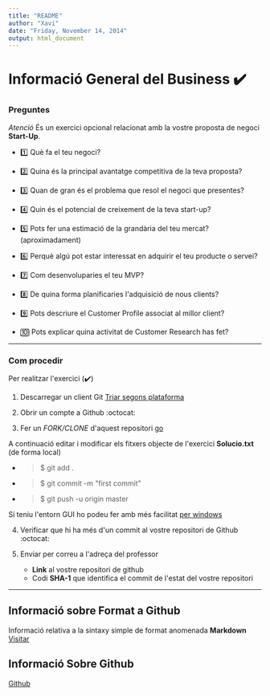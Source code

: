 ```yaml
---
title: "README"
author: "Xavi"
date: "Friday, November 14, 2014"
output: html_document
---
```




# Informació General del Business :heavy_check_mark:


### Preguntes

*Atenció* És un exercici opcional relacionat amb la vostre proposta de negoci **Start-Up**.

* :one: Què fa el teu negoci?

* :two: Quina és la principal avantatge competitiva de la teva proposta?

* :three: Quan de gran és el problema que resol el negoci que presentes? 

* :four: Quin és el potencial de creixement de la teva start-up?

* :five: Pots fer una estimació de la grandària del teu mercat? (aproximadament)

* :six: Perquè algú pot estar interessat en adquirir el teu producte o servei?

* :seven: Com desenvoluparies el teu MVP?

* :eight: De quina forma planificaries l'adquisició de nous clients? 

* :nine:  Pots descriure el Customer Profile associat al millor client?

* :keycap_ten: Pots explicar quina activitat de Customer Research has fet?


----


### Com procedir
Per realitzar l'exercici (:heavy_check_mark:)

1. Descarregar un client Git [Triar segons plataforma](http://git-scm.com/download)

2. Obrir un compte a Github :octocat:

3. Fer un _FORK/CLONE_ d'aquest repositori [go](https://github.com/xavi101/EmpInnUPC/)

A continuació editar i modificar els fitxers objecte de l'exercici **Solucio.txt** (de forma local)

  + > $ git add .
  + > $ git commit -m "first commit"
  + > $ git push -u origin master

Si teniu l'entorn GUI ho podeu fer amb més facilitat [per windows](https://windows.github.com/)


4. Verificar que hi ha més d'un commit al vostre repositori de Github :octocat:

5. Enviar per correu a l'adreça del professor
   + **Link** al vostre repositori de github
   + Codi **SHA-1** que identifica el commit de l'estat del vostre repositori
 
---

## Informació sobre Format a Github

Informació relativa a la sintaxy simple de format anomenada **Markdown** [Visitar](http://rmarkdown.rstudio.com/RMarkdownReferenceGuide.pdf)

## Informació Sobre Github
[Github](http://git-scm.com/doc)


